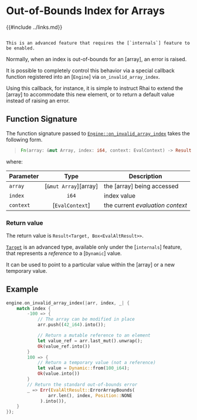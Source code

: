Out-of-Bounds Index for Arrays
==============================

{{#include ../links.md}}

[`Engine::on_invalid_array_index`]: https://docs.rs/rhai/{{version}}/rhai/struct.Engine.html#method.on_invalid_array_index
[`Target`]: https://docs.rs/rhai/latest/rhai/enum.Target.html


~~~admonish warning.small "Requires `internals`"

This is an advanced feature that requires the [`internals`] feature to be enabled.
~~~

Normally, when an index is out-of-bounds for an [array], an error is raised.

It is possible to completely control this behavior via a special callback function
registered into an [`Engine`] via `on_invalid_array_index`.

Using this callback, for instance, it is simple to instruct Rhai to extend the [array] to
accommodate this new element, or to return a default value instead of raising an error.


Function Signature
------------------

The function signature passed to [`Engine::on_invalid_array_index`] takes the following form.

> ```rust
> Fn(array: &mut Array, index: i64, context: EvalContext) -> Result<Target, Box<EvalAltResult>>
> ```

where:

| Parameter |         Type          | Description                      |
| --------- | :-------------------: | -------------------------------- |
| `array`   | [`&mut Array`][array] | the [array] being accessed       |
| `index`   |         `i64`         | index value                      |
| `context` |    [`EvalContext`]    | the current _evaluation context_ |

### Return value

The return value is `Result<Target, Box<EvalAltResult>>`.

[`Target`] is an advanced type, available only under the [`internals`] feature, that represents a
_reference_ to a [`Dynamic`] value.

It can be used to point to a particular value within the [array] or a new temporary value.


Example
-------

```rust
engine.on_invalid_array_index(|arr, index, _| {
    match index {
        -100 => {
            // The array can be modified in place
            arr.push((42_i64).into());

            // Return a mutable reference to an element
            let value_ref = arr.last_mut().unwrap();
            Ok(value_ref.into())
        }
        100 => {
            // Return a temporary value (not a reference)
            let value = Dynamic::from(100_i64);
            Ok(value.into())
        }
        // Return the standard out-of-bounds error
        _ => Err(EvalAltResult::ErrorArrayBounds(
                arr.len(), index, Position::NONE
             ).into()),
    }
});
```
